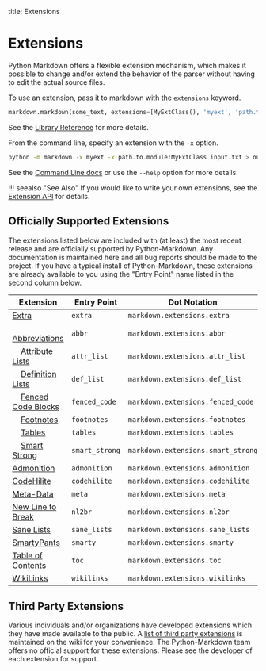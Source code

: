 title: Extensions

# Extensions

Python Markdown offers a flexible extension mechanism, which makes it possible
to change and/or extend the behavior of the parser without having to edit the
actual source files.

To use an extension, pass it to markdown with the `extensions` keyword.

```python
markdown.markdown(some_text, extensions=[MyExtClass(), 'myext', 'path.to.my.ext:MyExtClass'])
```

See the [Library Reference](../reference.md#extensions) for more details.

From the command line, specify an extension with the `-x` option.

```bash
python -m markdown -x myext -x path.to.module:MyExtClass input.txt > output.html
```

See the [Command Line docs](../cli.md) or use the `--help` option for more details.

!!! seealso "See Also"
    If you would like to write your own extensions, see the
    [Extension API](api.md) for details.

Officially Supported Extensions
-------------------------------

The extensions listed below are included with (at least) the most recent release
and are officially supported by Python-Markdown. Any documentation is
maintained here and all bug reports should be made to the project. If you
have a typical install of Python-Markdown, these extensions are already
available to you using the "Entry Point" name listed in the second column below.

Extension                            | Entry Point    | Dot Notation
------------------------------------ | -------------- | ------------
[Extra]                              | `extra`        | `markdown.extensions.extra`
&nbsp; &nbsp; [Abbreviations][]      | `abbr`         | `markdown.extensions.abbr`
&nbsp; &nbsp; [Attribute Lists][]    | `attr_list`    | `markdown.extensions.attr_list`
&nbsp; &nbsp; [Definition Lists][]   | `def_list`     | `markdown.extensions.def_list`
&nbsp; &nbsp; [Fenced Code Blocks][] | `fenced_code`  | `markdown.extensions.fenced_code`
&nbsp; &nbsp; [Footnotes][]          | `footnotes`    | `markdown.extensions.footnotes`
&nbsp; &nbsp; [Tables][]             | `tables`       | `markdown.extensions.tables`
&nbsp; &nbsp; [Smart Strong][]       | `smart_strong` | `markdown.extensions.smart_strong`
[Admonition][]                       | `admonition`   | `markdown.extensions.admonition`
[CodeHilite][]                       | `codehilite`   | `markdown.extensions.codehilite`
[Meta-Data]                          | `meta`         | `markdown.extensions.meta`
[New Line to Break]                  | `nl2br`        | `markdown.extensions.nl2br`
[Sane Lists]                         | `sane_lists`   | `markdown.extensions.sane_lists`
[SmartyPants]                        | `smarty`       | `markdown.extensions.smarty`
[Table of Contents]                  | `toc`          | `markdown.extensions.toc`
[WikiLinks]                          | `wikilinks`    | `markdown.extensions.wikilinks`

[Extra]: extra.md
[Abbreviations]: abbreviations.md
[Attribute Lists]: attr_list.md
[Definition Lists]: definition_lists.md
[Fenced Code Blocks]: fenced_code_blocks.md
[Footnotes]: footnotes.md
[Tables]: tables.md
[Smart Strong]: smart_strong.md
[Admonition]: admonition.md
[CodeHilite]: code_hilite.md
[HeaderId]: header_id.md
[Meta-Data]: meta_data.md
[New Line to Break]: nl2br.md
[Sane Lists]: sane_lists.md
[SmartyPants]: smarty.md
[Table of Contents]: toc.md
[WikiLinks]: wikilinks.md

Third Party Extensions
----------------------

Various individuals and/or organizations have developed extensions which they
have made available to the public. A [list of third party extensions][list]
is maintained on the wiki for your convenience. The Python-Markdown team
offers no official support for these extensions. Please see the developer of
each extension for support.

[list]: https://github.com/Python-Markdown/markdown/wiki/Third-Party-Extensions
